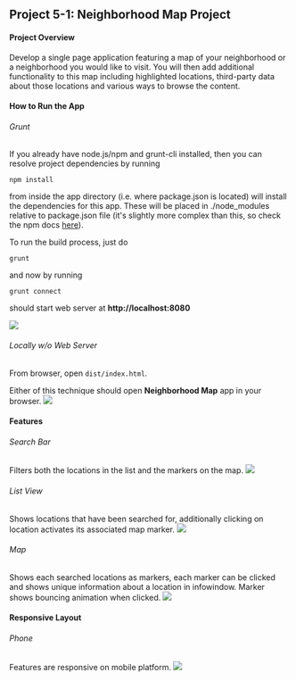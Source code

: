 ## Project 5-1: Neighborhood Map Project


#### Project Overview

Develop a single page application featuring a map of your neighborhood or a neighborhood you would like to visit. You will then add additional functionality to this map including highlighted locations, third-party data about those locations and various ways to browse the content.


#### How to Run the App

###### Grunt
If you already have node.js/npm and grunt-cli installed, then you can resolve project dependencies by running
```
npm install
```
from inside the app directory (i.e. where package.json is located) will install the dependencies for this app. These will be placed in ./node_modules relative to package.json file (it's slightly more complex than this, so check the npm docs [here](https://docs.npmjs.com/files/folders#more-information)).

To run the build process, just do
```
grunt
```

and now by running
```
grunt connect
```
should start web server at **http://localhost:8080**

![](https://cloud.githubusercontent.com/assets/6732675/12528766/b3f1a4de-c156-11e5-8c99-119c2b0d549f.png)

###### Locally w/o Web Server
From browser, open `dist/index.html`. 

Either of this technique should open **Neighborhood Map** app in your browser.
![](https://cloud.githubusercontent.com/assets/6732675/12528805/1024f9bc-c158-11e5-9d28-bf3a620bd47f.png)



#### Features

###### Search Bar
Filters both the locations in the list and the markers on the map.
![](https://cloud.githubusercontent.com/assets/6732675/12529321/1756319c-c167-11e5-9094-e79b71a723c9.gif)

###### List View
Shows locations that have been searched for, additionally clicking on location activates its associated map marker.
![](https://cloud.githubusercontent.com/assets/6732675/12529356/00bdc2aa-c168-11e5-8bc7-2bca479861e6.gif)

###### Map
Shows each searched locations as markers, each marker can be clicked and shows unique information about a location in infowindow. Marker shows bouncing animation when clicked.
![](https://cloud.githubusercontent.com/assets/6732675/12529392/d690d200-c168-11e5-8ddc-db3b3c958ffc.gif)



#### Responsive Layout
###### Phone
Features are responsive on mobile platform.
![](https://cloud.githubusercontent.com/assets/6732675/12705092/e40c2d96-c81e-11e5-89f9-fe99e91f4fce.gif)

